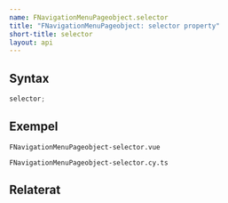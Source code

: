 ```yaml
---
name: FNavigationMenuPageobject.selector
title: "FNavigationMenuPageobject: selector property"
short-title: selector
layout: api
---
```


## Syntax

```ts nocompile nolint
selector;
```

## Exempel

```import static
FNavigationMenuPageobject-selector.vue
```

```import
FNavigationMenuPageobject-selector.cy.ts
```

## Relaterat
